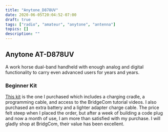 ```yaml
---
title: "Anytone_D878UV"
date: 2020-06-05T20:04:52-07:00
draft: true
tags: ["radio", "amateur", "anytone", "antenna"]
topics: []
description: ""
---
```


## Anytone AT-D878UV

A work horse dual-band handheld with enough analog and digital functionality to carry even advanced users for years and years.

### Beginner Kit

[This kit][1] is the one I purchased which includes a charging cradle, a programming cable, and access to the BridgeCom tutorial videos. I also purchased an extra battery and a lighter adapter charge cable. The price felt steep when I placed the order, but after a week of building a code plug and now a month of use, I am more than satisfied with my purchase. I will gladly shop at BridgCom, their value has been excellent.




[1]: https://www.bridgecomsystems.com/collections/anytone-hts/products/anytone-at-d878uv-dual-band-dmr-handheld-radio-w-gps-programming-cable
